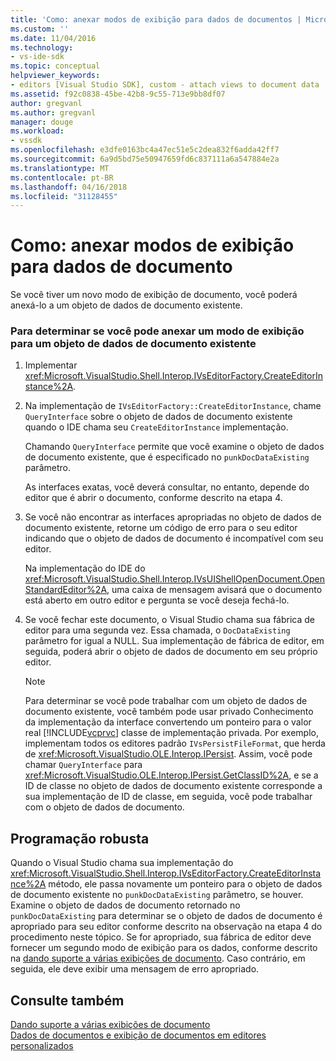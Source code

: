 ```yaml
---
title: 'Como: anexar modos de exibição para dados de documentos | Microsoft Docs'
ms.custom: ''
ms.date: 11/04/2016
ms.technology:
- vs-ide-sdk
ms.topic: conceptual
helpviewer_keywords:
- editors [Visual Studio SDK], custom - attach views to document data
ms.assetid: f92c0838-45be-42b8-9c55-713e9bb8df07
author: gregvanl
ms.author: gregvanl
manager: douge
ms.workload:
- vssdk
ms.openlocfilehash: e3dfe0163bc4a47ec51e5c2dea832f6adda42ff7
ms.sourcegitcommit: 6a9d5bd75e50947659fd6c837111a6a547884e2a
ms.translationtype: MT
ms.contentlocale: pt-BR
ms.lasthandoff: 04/16/2018
ms.locfileid: "31128455"
---
```

# <a name="how-to-attach-views-to-document-data"></a>Como: anexar modos de exibição para dados de documento
Se você tiver um novo modo de exibição de documento, você poderá anexá-lo a um objeto de dados de documento existente.  
  
### <a name="to-determine-if-you-can-attach-a-view-to-an-existing-document-data-object"></a>Para determinar se você pode anexar um modo de exibição para um objeto de dados de documento existente  
  
1.  Implementar <xref:Microsoft.VisualStudio.Shell.Interop.IVsEditorFactory.CreateEditorInstance%2A>.  
  
2.  Na implementação de `IVsEditorFactory::CreateEditorInstance`, chame `QueryInterface` sobre o objeto de dados de documento existente quando o IDE chama seu `CreateEditorInstance` implementação.  
  
     Chamando `QueryInterface` permite que você examine o objeto de dados de documento existente, que é especificado no `punkDocDataExisting` parâmetro.  
  
     As interfaces exatas, você deverá consultar, no entanto, depende do editor que é abrir o documento, conforme descrito na etapa 4.  
  
3.  Se você não encontrar as interfaces apropriadas no objeto de dados de documento existente, retorne um código de erro para o seu editor indicando que o objeto de dados de documento é incompatível com seu editor.  
  
     Na implementação do IDE do <xref:Microsoft.VisualStudio.Shell.Interop.IVsUIShellOpenDocument.OpenStandardEditor%2A>, uma caixa de mensagem avisará que o documento está aberto em outro editor e pergunta se você deseja fechá-lo.  
  
4.  Se você fechar este documento, o Visual Studio chama sua fábrica de editor para uma segunda vez. Essa chamada, o `DocDataExisting` parâmetro for igual a NULL. Sua implementação de fábrica de editor, em seguida, poderá abrir o objeto de dados de documento em seu próprio editor.  
  
    > [!NOTE]
    >  Para determinar se você pode trabalhar com um objeto de dados de documento existente, você também pode usar privado Conhecimento da implementação da interface convertendo um ponteiro para o valor real [!INCLUDE[vcprvc](../code-quality/includes/vcprvc_md.md)] classe de implementação privada. Por exemplo, implementam todos os editores padrão `IVsPersistFileFormat`, que herda de <xref:Microsoft.VisualStudio.OLE.Interop.IPersist>. Assim, você pode chamar `QueryInterface` para <xref:Microsoft.VisualStudio.OLE.Interop.IPersist.GetClassID%2A>, e se a ID de classe no objeto de dados de documento existente corresponde a sua implementação de ID de classe, em seguida, você pode trabalhar com o objeto de dados de documento.  
  
## <a name="robust-programming"></a>Programação robusta  
 Quando o Visual Studio chama sua implementação do <xref:Microsoft.VisualStudio.Shell.Interop.IVsEditorFactory.CreateEditorInstance%2A> método, ele passa novamente um ponteiro para o objeto de dados de documento existente no `punkDocDataExisting` parâmetro, se houver. Examine o objeto de dados de documento retornado no `punkDocDataExisting` para determinar se o objeto de dados de documento é apropriado para seu editor conforme descrito na observação na etapa 4 do procedimento neste tópico. Se for apropriado, sua fábrica de editor deve fornecer um segundo modo de exibição para os dados, conforme descrito na [dando suporte a várias exibições de documento](../extensibility/supporting-multiple-document-views.md). Caso contrário, em seguida, ele deve exibir uma mensagem de erro apropriado.  
  
## <a name="see-also"></a>Consulte também  
 [Dando suporte a várias exibições de documento](../extensibility/supporting-multiple-document-views.md)   
 [Dados de documentos e exibição de documentos em editores personalizados](../extensibility/document-data-and-document-view-in-custom-editors.md)
